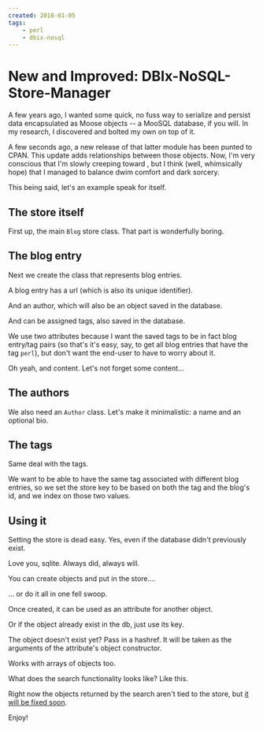 ```yaml
---
created: 2018-01-05
tags:
    - perl
    - dbix-nosql
---
```


# New and Improved: DBIx-NoSQL-Store-Manager

A few years ago, I wanted some quick, no fuss way
to serialize and persist data encapsulated as Moose objects --
a MooSQL database, if you will. In my research, I discovered 
[](cpan:DBIx::NoSQL) and bolted my own
[](cpan:DBIx::NoSQL::Store::Manager) on top of it.

A few seconds ago, a new release of that latter module has been punted
to CPAN. This update adds relationships between those objects. Now, I'm 
very conscious that I'm slowly creeping toward [](cpan:KiokuDB), but I think
(well, whimsically hope) that I managed to balance dwim comfort and dark sorcery.

This being said, let's an example speak for itself. 

## The store itself

<Hackthrough>

<Hackstep src="__ENTRY__/Blog.perl">

First up, the main `Blog` store class. That part is wonderfully boring.

</Hackstep>

</Hackthrough>

## The blog entry

<Hackthrough>

<Hackstep src="__ENTRY__/Blog/Model/Entry_1.perl">

Next we create the class that represents blog entries.

</Hackstep>

<Hackstep src="__ENTRY__/Blog/Model/Entry_2.perl" lines="4-8">

A blog entry has a url (which is also its unique identifier).

</Hackstep>

<Hackstep src="__ENTRY__/Blog/Model/Entry_3.perl" lines="8-13">

And an author, which will also be an object saved in the database.

</Hackstep>

<Hackstep src="__ENTRY__/Blog/Model/Entry_4.perl" lines="6-21">

And can be assigned tags, also saved in the database.

We use two attributes because I want the saved tags to be in fact blog
entry/tag pairs (so that's it's easy, say, to get all blog entries that have
the tag `perl`), but don't want the end-user to have to worry about it.  

</Hackstep>

<Hackstep src="__ENTRY__/Blog/Model/Entry_5.perl" lines="6-8">

Oh yeah, and content. Let's not forget some content...

</Hackstep>

</Hackthrough>

## The authors

<Hackthrough>

<Hackstep src="__ENTRY__/Blog/Model/Author.perl">

We also need an `Author` class. Let's make it minimalistic: a name and an
optional bio.

</Hackstep>

</Hackthrough>

## The tags

<Hackthrough>


<Hackstep src="__ENTRY__/Blog/Model/Tag.perl">

Same deal with the tags.

We want to be able to have the same tag
associated with different blog entries, so we set the store key to be
based on both the tag and the blog's id, and we index on those two values.

</Hackstep>

</Hackthrough>

## Using it

<Hackthrough>


<Hackstep src="__ENTRY__/ex1.perl">

Setting the store is dead easy. Yes, even if the database
didn't previously exist.

Love you, sqlite. Always did, always will.

</Hackstep>

<Hackstep src="__ENTRY__/ex2.perl">

You can create objects and put in the store....

</Hackstep>

<Hackstep src="__ENTRY__/ex3.perl">

... or do it all in one fell swoop.

</Hackstep>

<Hackstep src="__ENTRY__/ex4.perl">

Once created, it can be used as an attribute for another 
object.

</Hackstep>

<Hackstep src="__ENTRY__/ex5.perl">

Or if the object already exist in the db, just use its key.

</Hackstep>

<Hackstep src="__ENTRY__/ex6.perl">

The object doesn't exist yet? Pass in a hashref. It will be taken as the arguments of
the attribute's object constructor.

</Hackstep>

<Hackstep src="__ENTRY__/ex7.perl">

Works with arrays of objects too.

</Hackstep>

<Hackstep src="__ENTRY__/ex8.perl">

What does the search functionality looks like? Like this.

Right now the objects returned by the search aren't tied 
to the store, but [it will be fixed soon](https://github.com/yanick/DBIx-NoSQL-Store-Manager/issues/7).

</Hackstep>

</Hackthrough> 

Enjoy!





